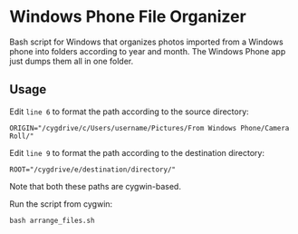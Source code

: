 # Windows Phone File Organizer

Bash script for Windows that organizes photos imported from a Windows phone into folders according to year and month. The Windows Phone app just dumps them all in one folder.

## Usage

Edit `line 6` to format the path according to the source directory:

`ORIGIN="/cygdrive/c/Users/username/Pictures/From Windows Phone/Camera Roll/"`

Edit `line 9` to format the path according to the destination directory:

`ROOT="/cygdrive/e/destination/directory/"`

Note that both these paths are cygwin-based.

Run the script from cygwin:

`bash arrange_files.sh`

